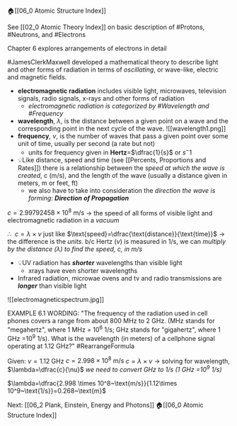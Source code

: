 🏠[[06_0 Atomic Structure Index]]

See [[02_0 Atomic Theory Index]] on basic description of #Protons, #Neutrons, and #Electrons 

Chapter 6 explores arrangements of electrons in detail

#JamesClerkMaxwell developed a mathematical theory to describe light and other forms of radiation in terms of _oscillating_, or wave-like, electric and magnetic fields. 
- **electromagnetic radiation** includes visible light, microwaves, television signals, radio signals, x-rays and other forms of radiation
	- _electromagnetic radiation is categorized by #Wavelength and #Frequency_
- **wavelength**, $\lambda$, is the distance between a given point on a wave and the corresponding point in the next cycle of the wave.  ![[wavelength1.png]]
- **frequency**, $\nu$, is the number of waves that pass a given point over some unit of time, usually per second (a rate but not)
	- units for frequency given in **Hertz**=$\dfrac{1}{s}$ or $s^-1$
- 💡Like distance, speed and time (see [[Percents, Proportions and Rates]]) there is a relationship between the _speed at which the wave is created_, c (m/s), and the length of the wave (usually a distance given in meters, m or feet, ft)
	- we also have to take into consideration the _direction the wave is forming: **Direction of Propagation**_
	
$c = 2.99792458 \times 10^8~\text{m/s}$ -> the speed of all forms of visible light and electromagnetic radiation in a _vacuum_

$\therefore~~c=\lambda \times \nu$
just like $\text{speed}=\dfrac{\text{distance}}{\text{time}}$ -> the difference is the _units_. b/c Hertz ($\nu$) is measured in 1/s, we can _multiply by the distance ($\lambda$) to find the speed, c, in m/s_

- 💡UV radiation has _**shorter**_ wavelengths than visible light
	- xrays have even shorter wavelengths
- Infrared radiation, microwae ovens and tv and radio transmissions are _**longer**_ than visible light

![[electromagneticspectrum.jpg]]

EXAMPLE 6.1 WORDING:
"The frequency of the radiation used in cell phones covers a range from about 800 MHz to 2 GHz. (MHz stands for "megahertz", where 1 MHz = $10^6$ 1/s; GHz stands for "gigahertz", where 1 GHz =$10^9$ 1/s). What is the wavelength (in meters) of a cellphone signal operating at 1.12 GHz?" #RearrangeFormula

Given: 
$\nu=1.12~\text{GHz}$
$c=2.998 \times 10^8~\text{m/s}$
$c=\lambda \times \nu$ -> solving for wavelength, $\lambda=\dfrac{c}{\nu}$
_we need to convert GHz to 1/s (1 GHz =$10^9$ 1/s)_

 $\lambda=\dfrac{2.998 \times 10^8~\text{m/s}}{1.12\times 10^9~\text{1/s}}=0.268~\text{m}$
 
 Next: [[06_2 Plank, Einstein, Energy and Photons]]
🏠[[06_0 Atomic Structure Index]]